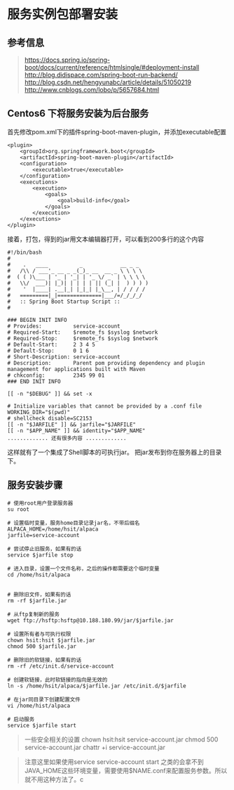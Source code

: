 # 服务实例包部署安装

## 参考信息
> https://docs.spring.io/spring-boot/docs/current/reference/htmlsingle/#deployment-install
> http://blog.didispace.com/spring-boot-run-backend/
> http://blog.csdn.net/hengyunabc/article/details/51050219
> http://www.cnblogs.com/lobo/p/5657684.html

## Centos6 下将服务安装为后台服务

首先修改pom.xml下的插件spring-boot-maven-plugin，并添加executable配置
```
<plugin>
    <groupId>org.springframework.boot</groupId>
    <artifactId>spring-boot-maven-plugin</artifactId>
    <configuration>
        <executable>true</executable>
    </configuration>
    <executions>
        <execution>
            <goals>
                <goal>build-info</goal>
            </goals>
        </execution>
    </executions>
</plugin>
```

接着，打包，得到的jar用文本编辑器打开，可以看到200多行的这个内容
```
#!/bin/bash
#
#    .   ____          _            __ _ _
#   /\\ / ___'_ __ _ _(_)_ __  __ _ \ \ \ \
#  ( ( )\___ | '_ | '_| | '_ \/ _` | \ \ \ \
#   \\/  ___)| |_)| | | | | || (_| |  ) ) ) )
#    '  |____| .__|_| |_|_| |_\__, | / / / /
#   =========|_|==============|___/=/_/_/_/
#   :: Spring Boot Startup Script ::
#

### BEGIN INIT INFO
# Provides:          service-account
# Required-Start:    $remote_fs $syslog $network
# Required-Stop:     $remote_fs $syslog $network
# Default-Start:     2 3 4 5
# Default-Stop:      0 1 6
# Short-Description: service-account
# Description:       Parent pom providing dependency and plugin management for applications built with Maven
# chkconfig:         2345 99 01
### END INIT INFO

[[ -n "$DEBUG" ]] && set -x

# Initialize variables that cannot be provided by a .conf file
WORKING_DIR="$(pwd)"
# shellcheck disable=SC2153
[[ -n "$JARFILE" ]] && jarfile="$JARFILE"
[[ -n "$APP_NAME" ]] && identity="$APP_NAME"
............. 还有很多内容 .............
```

这样就有了一个集成了Shell脚本的可执行jar。
把jar发布到你在服务器上的目录下。

## 服务安装步骤
```
# 使用root用户登录服务器
su root

# 设置临时变量，服务home目录记录jar名，不带后缀名
ALPACA_HOME=/home/hsit/alpaca
jarfile=service-account

# 尝试停止旧服务，如果有的话
service $jarfile stop

# 进入目录，设置一个文件名称，之后的操作都需要这个临时变量
cd /home/hsit/alpaca


# 删除旧文件，如果有的话
rm -rf $jarfile.jar

# 从ftp复制新的服务
wget ftp://hsftp:hsftp@10.188.180.99/jar/$jarfile.jar

# 设置所有者与可执行权限
chown hsit:hsit $jarfile.jar
chmod 500 $jarfile.jar

# 删除旧的软链接，如果有的话
rm -rf /etc/init.d/service-account

# 创建软链接，此时软链接的指向是无效的
ln -s /home/hsit/alpaca/$jarfile.jar /etc/init.d/$jarfile

# 在jar同目录下创建配置文件
vi /home/hist/alpaca

# 启动服务
service $jarfile start

```

> 一些安全相关的设置
chown hsit:hsit service-account.jar
chmod 500 service-account.jar
chattr +i service-account.jar

> 注意这里如果使用service service-account start 之类的会拿不到JAVA_HOME这些环境变量，需要使用$NAME.conf来配置服务参数。所以就不用这种方法了。c